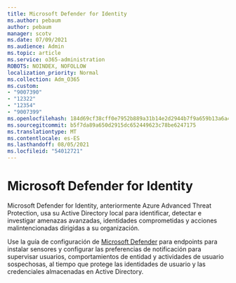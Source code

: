 ```yaml
---
title: Microsoft Defender for Identity
ms.author: pebaum
author: pebaum
manager: scotv
ms.date: 07/09/2021
ms.audience: Admin
ms.topic: article
ms.service: o365-administration
ROBOTS: NOINDEX, NOFOLLOW
localization_priority: Normal
ms.collection: Adm_O365
ms.custom:
- "9007390"
- "12322"
- "12354"
- "9007399"
ms.openlocfilehash: 184d69cf38cff0e7952b889a31b14e2d2944b7f9a659b13a6a417c0184557a36
ms.sourcegitcommit: b5f7da89a650d2915dc652449623c78be6247175
ms.translationtype: MT
ms.contentlocale: es-ES
ms.lasthandoff: 08/05/2021
ms.locfileid: "54012721"
---
```

# <a name="microsoft-defender-for-identity"></a>Microsoft Defender for Identity

Microsoft Defender for Identity, anteriormente Azure Advanced Threat Protection, usa su Active Directory local para identificar, detectar e investigar amenazas avanzadas, identidades comprometidas y acciones malintencionadas dirigidas a su organización. 

Use la guía de configuración de [Microsoft Defender](https://admin.microsoft.com/adminportal/home#/modernonboarding/defenderatpsetup) para endpoints para instalar sensores y configurar las preferencias de notificación para supervisar usuarios, comportamientos de entidad y actividades de usuario sospechosas, al tiempo que protege las identidades de usuario y las credenciales almacenadas en Active Directory.
